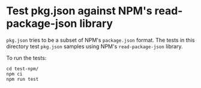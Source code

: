 # Test pkg.json against NPM's read-package-json library

`pkg.json` tries to be a subset of NPM's `package.json` format. The tests in
this directory test `pkg.json` samples using NPM's `read-package-json` library.

To run the tests:

    cd test-npm/
    npm ci
    npm run test
